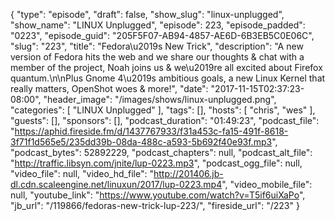 {
  "type": "episode",
  "draft": false,
  "show_slug": "linux-unplugged",
  "show_name": "LINUX Unplugged",
  "episode": 223,
  "episode_padded": "0223",
  "episode_guid": "205F5F07-AB94-4857-AE6D-6B3EB5C0E06C",
  "slug": "223",
  "title": "Fedora\u2019s New Trick",
  "description": "A new version of Fedora hits the web and we share our thoughts & chat with a member of the project, Noah joins us & we\u2019re all excited about Firefox quantum.\n\nPlus Gnome 4\u2019s ambitious goals, a new Linux Kernel that really matters, OpenShot woes & more!",
  "date": "2017-11-15T02:37:23-08:00",
  "header_image": "/images/shows/linux-unplugged.png",
  "categories": [
    "LINUX Unplugged"
  ],
  "tags": [],
  "hosts": [
    "chris",
    "wes"
  ],
  "guests": [],
  "sponsors": [],
  "podcast_duration": "01:49:23",
  "podcast_file": "https://aphid.fireside.fm/d/1437767933/f31a453c-fa15-491f-8618-3f71f1d565e5/235dd39b-08da-488c-a593-5b692f40e93f.mp3",
  "podcast_bytes": 52892229,
  "podcast_chapters": null,
  "podcast_alt_file": "http://traffic.libsyn.com/jnite/lup-0223.mp3",
  "podcast_ogg_file": null,
  "video_file": null,
  "video_hd_file": "http://201406.jb-dl.cdn.scaleengine.net/linuxun/2017/lup-0223.mp4",
  "video_mobile_file": null,
  "youtube_link": "https://www.youtube.com/watch?v=T5if6uiXaPo",
  "jb_url": "/119866/fedoras-new-trick-lup-223/",
  "fireside_url": "/223"
}

